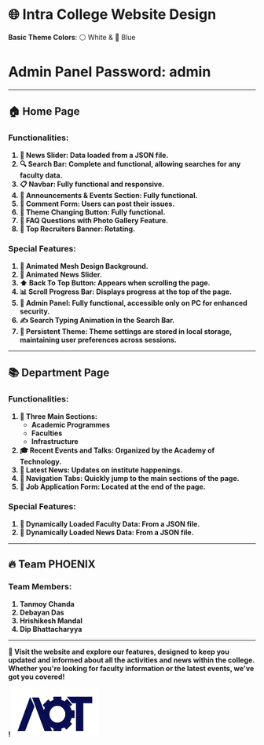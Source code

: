 # 🌐 Intra College Website Design

**Basic Theme Colors**: ⚪️ White & 🔵 Blue  
<h1>Admin Panel Password:  <b>admin<b></h1>

---

## 🏠 Home Page

### Functionalities:
1. 📰 **News Slider**: Data loaded from a JSON file.
2. 🔍 **Search Bar**: Complete and functional, allowing searches for any faculty data.
3. 📋 **Navbar**: Fully functional and responsive.
4. 📢 **Announcements & Events Section**: Fully functional.
5. 💬 **Comment Form**: Users can post their issues.
6. 🎨 **Theme Changing Button**: Fully functional.
7. 📸 **FAQ Questions with Photo Gallery Feature**.
8. 🎡 **Top Recruiters Banner**: Rotating.

### Special Features:
1. 🌈 **Animated Mesh Design Background**.
2. 📰 **Animated News Slider**.
3. ⬆️ **Back To Top Button**: Appears when scrolling the page.
4. 📊 **Scroll Progress Bar**: Displays progress at the top of the page.
5. 🔐 **Admin Panel**: Fully functional, accessible only on PC for enhanced security.
6. ✍️ **Search Typing Animation** in the Search Bar.
7. 🔄 **Persistent Theme**: Theme settings are stored in local storage, maintaining user preferences across sessions.

---

## 📚 Department Page

### Functionalities:
1. 📑 **Three Main Sections**:
   - Academic Programmes
   - Faculties
   - Infrastructure
2. 🎓 **Recent Events and Talks**: Organized by the Academy of Technology.
3. 📰 **Latest News**: Updates on institute happenings.
4. 🔗 **Navigation Tabs**: Quickly jump to the main sections of the page.
5. 📝 **Job Application Form**: Located at the end of the page.

### Special Features:
1. 🔄 **Dynamically Loaded Faculty Data**: From a JSON file.
2. 🔄 **Dynamically Loaded News Data**: From a JSON file.

---

## 🔥 Team PHOENIX

### Team Members:
1. Tanmoy Chanda
2. Debayan Das
3. Hrishikesh Mandal
4. Dip Bhattacharyya

---

🔗 Visit the website and explore our features, designed to keep you updated and informed about all the activities and news within the college. Whether you're looking for faculty information or the latest events, we've got you covered!

!<img src="logo.png" height="100px">
